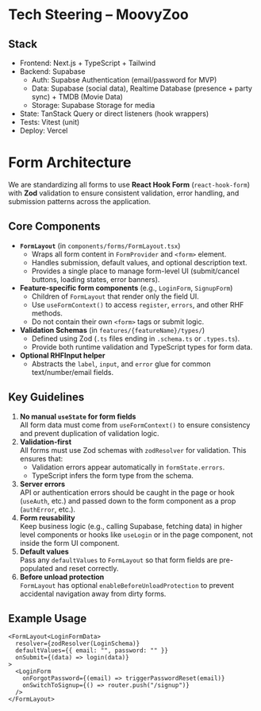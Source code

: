# Tech Steering – MoovyZoo

## Stack

- Frontend: Next.js + TypeScript + Tailwind
- Backend: Supabase
  - Auth: Supabse Authentication (email/password for MVP)
  - Data: Supabase (social data), Realtime Database (presence + party sync) + TMDB (Movie Data)
  - Storage: Supabase Storage for media
- State: TanStack Query or direct listeners (hook wrappers)
- Tests: Vitest (unit)
- Deploy: Vercel

# Form Architecture

We are standardizing all forms to use **React Hook Form** (`react-hook-form`) with **Zod** validation to ensure consistent validation, error handling, and submission patterns across the application.

## Core Components

- **`FormLayout`** (in `components/forms/FormLayout.tsx`)
  - Wraps all form content in `FormProvider` and `<form>` element.
  - Handles submission, default values, and optional description text.
  - Provides a single place to manage form-level UI (submit/cancel buttons, loading states, error banners).
- **Feature-specific form components** (e.g., `LoginForm`, `SignupForm`)
  - Children of `FormLayout` that render only the field UI.
  - Use `useFormContext()` to access `register`, `errors`, and other RHF methods.
  - Do not contain their own `<form>` tags or submit logic.
- **Validation Schemas** (in `features/{featureName}/types/`)
  - Defined using Zod (`.ts` files ending in `.schema.ts` or `.types.ts`).
  - Provide both runtime validation and TypeScript types for form data.
- **Optional RHFInput helper**
  - Abstracts the `label`, `input`, and `error` glue for common text/number/email fields.

## Key Guidelines

1. **No manual `useState` for form fields**  
   All form data must come from `useFormContext()` to ensure consistency and prevent duplication of validation logic.
2. **Validation-first**  
   All forms must use Zod schemas with `zodResolver` for validation. This ensures that:
   - Validation errors appear automatically in `formState.errors`.
   - TypeScript infers the form type from the schema.
3. **Server errors**  
   API or authentication errors should be caught in the page or hook (`useAuth`, etc.) and passed down to the form component as a prop (`authError`, etc.).
4. **Form reusability**  
   Keep business logic (e.g., calling Supabase, fetching data) in higher level components or hooks like `useLogin` or in the page component, not inside the form UI component.
5. **Default values**  
   Pass any `defaultValues` to `FormLayout` so that form fields are pre-populated and reset correctly.
6. **Before unload protection**  
   `FormLayout` has optional `enableBeforeUnloadProtection` to prevent accidental navigation away from dirty forms.

## Example Usage

```tsx
<FormLayout<LoginFormData>
  resolver={zodResolver(LoginSchema)}
  defaultValues={{ email: "", password: "" }}
  onSubmit={(data) => login(data)}
>
  <LoginForm
    onForgotPassword={(email) => triggerPasswordReset(email)}
    onSwitchToSignup={() => router.push("/signup")}
  />
</FormLayout>
```
